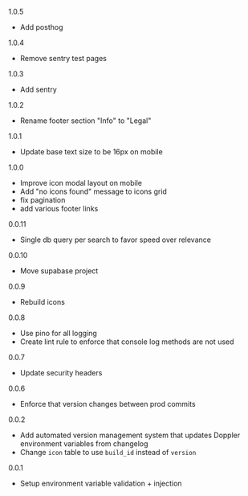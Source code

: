 1.0.5
- Add posthog

1.0.4
- Remove sentry test pages

1.0.3
- Add sentry

1.0.2
- Rename footer section "Info" to "Legal"

1.0.1
- Update base text size to be 16px on mobile

1.0.0
- Improve icon modal layout on mobile
- Add "no icons found" message to icons grid
- fix pagination
- add various footer links

0.0.11
- Single db query per search to favor speed over relevance

0.0.10
- Move supabase project

0.0.9
- Rebuild icons

0.0.8
- Use pino for all logging
- Create lint rule to enforce that console log methods are not used

0.0.7
- Update security headers

0.0.6
- Enforce that version changes between prod commits

0.0.2
- Add automated version management system that updates Doppler environment variables from changelog
- Change `icon` table to use `build_id` instead of `version`

0.0.1
- Setup environment variable validation + injection
